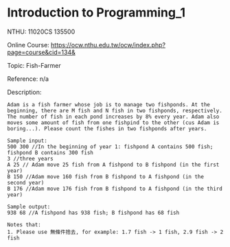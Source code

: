 # Introduction to Programming_1

NTHU: 11020CS 135500

Online Course: https://ocw.nthu.edu.tw/ocw/index.php?page=course&cid=134&

Topic: Fish-Farmer

Reference: n/a

Description: 
```javascript=
Adam is a fish farmer whose job is to manage two fishponds. At the beginning, there are M fish and N fish in two fishponds, respectively. The number of fish in each pond increases by 8% every year. Adam also moves some amount of fish from one fishpind to the other (cus Adam is boring...). Please count the fishes in two fishponds after years.

Sample input:
500 300 //In the beginning of year 1: fishpond A contains 500 fish; fishpond B contains 300 fish
3 //three years
A 25 // Adam move 25 fish from A fishpond to B fishpond (in the first year)
B 150 //Adam move 160 fish from B fishpond to A fishpond (in the second year)
B 176 //Adam move 176 fish from B fishpond to A fishpond (in the third year)

Sample output:
938 68 //A fishpond has 938 fish; B fishpond has 68 fish

Notes that:
1. Please use 無條件捨去, for example: 1.7 fish -> 1 fish, 2.9 fish -> 2 fish
```
